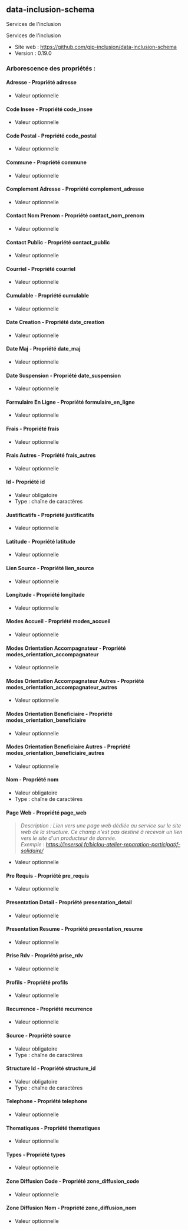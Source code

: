 <MenuSchema />

## data-inclusion-schema

Services de l'inclusion

Services de l'inclusion

- Site web : https://github.com/gip-inclusion/data-inclusion-schema
- Version : 0.19.0

### Arborescence des propriétés :

#### Adresse - Propriété adresse
- Valeur optionnelle

#### Code Insee - Propriété code_insee
- Valeur optionnelle

#### Code Postal - Propriété code_postal
- Valeur optionnelle

#### Commune - Propriété commune
- Valeur optionnelle

#### Complement Adresse - Propriété complement_adresse
- Valeur optionnelle

#### Contact Nom Prenom - Propriété contact_nom_prenom
- Valeur optionnelle

#### Contact Public - Propriété contact_public
- Valeur optionnelle

#### Courriel - Propriété courriel
- Valeur optionnelle

#### Cumulable - Propriété cumulable
- Valeur optionnelle

#### Date Creation - Propriété date_creation
- Valeur optionnelle

#### Date Maj - Propriété date_maj
- Valeur optionnelle

#### Date Suspension - Propriété date_suspension
- Valeur optionnelle

#### Formulaire En Ligne - Propriété formulaire_en_ligne
- Valeur optionnelle

#### Frais - Propriété frais
- Valeur optionnelle

#### Frais Autres - Propriété frais_autres
- Valeur optionnelle

#### Id - Propriété id
- Valeur obligatoire
- Type : chaîne de caractères

#### Justificatifs - Propriété justificatifs
- Valeur optionnelle

#### Latitude - Propriété latitude
- Valeur optionnelle

#### Lien Source - Propriété lien_source
- Valeur optionnelle

#### Longitude - Propriété longitude
- Valeur optionnelle

#### Modes Accueil - Propriété modes_accueil
- Valeur optionnelle

#### Modes Orientation Accompagnateur - Propriété modes_orientation_accompagnateur
- Valeur optionnelle

#### Modes Orientation Accompagnateur Autres - Propriété modes_orientation_accompagnateur_autres
- Valeur optionnelle

#### Modes Orientation Beneficiaire - Propriété modes_orientation_beneficiaire
- Valeur optionnelle

#### Modes Orientation Beneficiaire Autres - Propriété modes_orientation_beneficiaire_autres
- Valeur optionnelle

#### Nom - Propriété nom
- Valeur obligatoire
- Type : chaîne de caractères

#### Page Web - Propriété page_web
> *Description : Lien vers une page web dédiée au service sur le site web de la structure. Ce champ n'est pas destiné à recevoir un lien vers le site d'un producteur de donnée.*<br>
> *Exemple : https://insersol.fr/biclou-atelier-reparation-participatif-solidaire/*
- Valeur optionnelle

#### Pre Requis - Propriété pre_requis
- Valeur optionnelle

#### Presentation Detail - Propriété presentation_detail
- Valeur optionnelle

#### Presentation Resume - Propriété presentation_resume
- Valeur optionnelle

#### Prise Rdv - Propriété prise_rdv
- Valeur optionnelle

#### Profils - Propriété profils
- Valeur optionnelle

#### Recurrence - Propriété recurrence
- Valeur optionnelle

#### Source - Propriété source
- Valeur obligatoire
- Type : chaîne de caractères

#### Structure Id - Propriété structure_id
- Valeur obligatoire
- Type : chaîne de caractères

#### Telephone - Propriété telephone
- Valeur optionnelle

#### Thematiques - Propriété thematiques
- Valeur optionnelle

#### Types - Propriété types
- Valeur optionnelle

#### Zone Diffusion Code - Propriété zone_diffusion_code
- Valeur optionnelle

#### Zone Diffusion Nom - Propriété zone_diffusion_nom
- Valeur optionnelle

